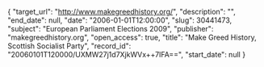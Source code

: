 {
  "target_url": "http://www.makegreedhistory.org/", 
  "description": "", 
  "end_date": null, 
  "date": "2006-01-01T12:00:00", 
  "slug": 30441473, 
  "subject": "European Parliament Elections 2009", 
  "publisher": "makegreedhistory.org", 
  "open_access": true, 
  "title": "Make Greed History, Scottish Socialist Party", 
  "record_id": "20060101T120000/UXMW27j1d7XjkWVx++7IFA==", 
  "start_date": null
}

